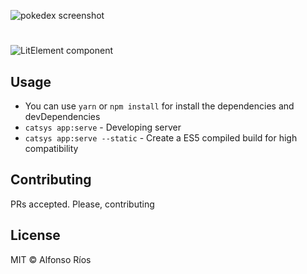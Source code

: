 ![pokedex screenshot](pokedex.png)
# <pokedex>

![LitElement component](https://img.shields.io/badge/litElement-component-blue.svg)

## Usage

- You can use `yarn` or `npm install` for install the dependencies and devDependencies
- `catsys app:serve` - Developing server
- `catsys app:serve --static` - Create a ES5 compiled build for high compatibility

## Contributing

PRs accepted. Please, contributing

## License

MIT © Alfonso Ríos
